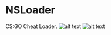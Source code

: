 # NSLoader
CS:GO Cheat Loader.
![alt text](https://raw.githubusercontent.com/woah1337/NSLoader/master/screenshots/1.png)
![alt text](https://raw.githubusercontent.com/woah1337/NSLoader/master/screenshots/2.png)
